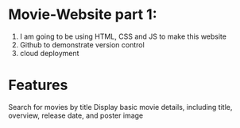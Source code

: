 # Movie-Website part 1:

1) I am going to be using HTML, CSS and JS to make this website
2) Github to demonstrate version control
3) cloud deployment

# Features
Search for movies by title
Display basic movie details, including title, overview, release date, and poster image

